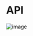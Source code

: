 # API
![image](https://github.com/DavidPK8/API.github.io/assets/127541791/51e79cea-314e-43e9-8f73-daecf7112b17)
